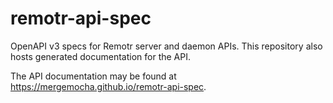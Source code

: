 # remotr-api-spec

OpenAPI v3 specs for Remotr server and daemon APIs. This repository also hosts generated documentation for the API.

The API documentation may be found at https://mergemocha.github.io/remotr-api-spec.

